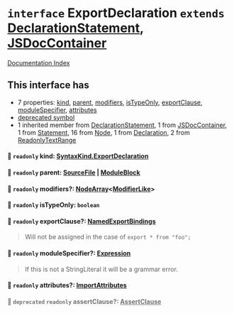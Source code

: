 # `interface` ExportDeclaration `extends` [DeclarationStatement](../interface.DeclarationStatement/README.md), [JSDocContainer](../interface.JSDocContainer/README.md)

[Documentation Index](../README.md)

## This interface has

- 7 properties:
[kind](#-readonly-kind-syntaxkindexportdeclaration),
[parent](#-readonly-parent-sourcefile--moduleblock),
[modifiers](#-readonly-modifiers-nodearraymodifierlike),
[isTypeOnly](#-readonly-istypeonly-boolean),
[exportClause](#-readonly-exportclause-namedexportbindings),
[moduleSpecifier](#-readonly-modulespecifier-expression),
[attributes](#-readonly-attributes-importattributes)
- [deprecated symbol](#-deprecated-readonly-assertclause-assertclause)
- 1 inherited member from [DeclarationStatement](../interface.DeclarationStatement/README.md), 1 from [JSDocContainer](../interface.JSDocContainer/README.md), 1 from [Statement](../interface.Statement/README.md), 16 from [Node](../interface.Node/README.md), 1 from [Declaration](../interface.Declaration/README.md), 2 from [ReadonlyTextRange](../interface.ReadonlyTextRange/README.md)


#### 📄 `readonly` kind: [SyntaxKind.ExportDeclaration](../enum.SyntaxKind/README.md#exportdeclaration--278)



#### 📄 `readonly` parent: [SourceFile](../interface.SourceFile/README.md) | [ModuleBlock](../interface.ModuleBlock/README.md)



#### 📄 `readonly` modifiers?: [NodeArray](../interface.NodeArray/README.md)\<[ModifierLike](../type.ModifierLike/README.md)>



#### 📄 `readonly` isTypeOnly: `boolean`



#### 📄 `readonly` exportClause?: [NamedExportBindings](../type.NamedExportBindings/README.md)

> Will not be assigned in the case of `export * from "foo";`



#### 📄 `readonly` moduleSpecifier?: [Expression](../interface.Expression/README.md)

> If this is not a StringLiteral it will be a grammar error.



#### 📄 `readonly` attributes?: [ImportAttributes](../interface.ImportAttributes/README.md)



<div style="opacity:0.6">

#### 📄 `deprecated` `readonly` assertClause?: [AssertClause](../interface.AssertClause/README.md)



</div>

